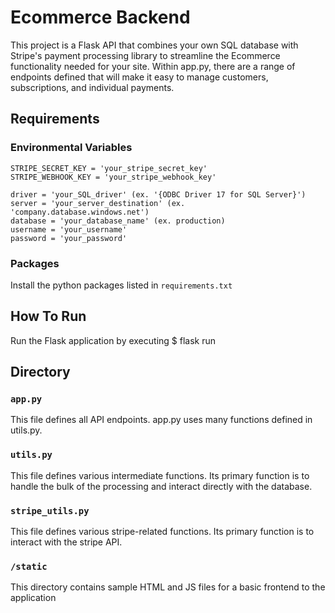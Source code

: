 # Ecommerce Backend
This project is a Flask API that combines your own SQL database with Stripe's payment processing library to streamline the Ecommerce functionality needed for your site. Within app.py, there are a range of endpoints defined that will make it easy to manage customers, subscriptions, and individual payments.

## Requirements

### Environmental Variables
```
STRIPE_SECRET_KEY = 'your_stripe_secret_key'
STRIPE_WEBHOOK_KEY = 'your_stripe_webhook_key'

driver = 'your_SQL_driver' (ex. '{ODBC Driver 17 for SQL Server}')
server = 'your_server_destination' (ex. 'company.database.windows.net')
database = 'your_database_name' (ex. production)
username = 'your_username'
password = 'your_password'
```
### Packages
Install the python packages listed in ```requirements.txt```

## How To Run
Run the Flask application by executing $ flask run

## Directory
### ```app.py```
This file defines all API endpoints. app.py uses many functions defined in utils.py.
### ```utils.py```
This file defines various intermediate functions. Its primary function is to handle the bulk of the processing and interact directly with the database.
### ```stripe_utils.py```
This file defines various stripe-related functions. Its primary function is to interact with the stripe API.
### ```/static```
This directory contains sample HTML and JS files for a basic frontend to the application

